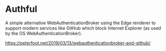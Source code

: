 # Authful

A simple alternative WebAuthenticationBroker using the Edge renderer to support modern services like GitHub which block Internet Explorer (as used by the OS WebAuthenticationBroker).

https://peterfoot.net/2019/03/13/webauthenticationbroker-and-github/
